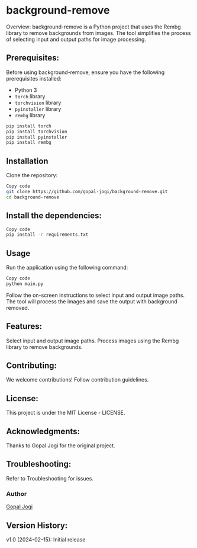 # background-remove
Overview:
background-remove is a Python project that uses the Rembg library to remove backgrounds from images. The tool simplifies the process of selecting input and output paths for image processing.

## Prerequisites:


Before using background-remove, ensure you have the following prerequisites installed:

- Python 3
- `torch` library
- `torchvision` library
- `pyinstaller` library
- `rembg` library

```bash
pip install torch
pip install torchvision
pip install pyinstaller
pip install rembg
```
## Installation
Clone the repository:

```bash
Copy code
git clone https://github.com/gopal-jogi/background-remove.git
cd background-remove
```
## Install the dependencies:

```bash
Copy code
pip install -r requirements.txt
```
## Usage
Run the application using the following command:

```bash
Copy code
python main.py
```
Follow the on-screen instructions to select input and output image paths. The tool will process the images and save the output with background removed.

## Features:

Select input and output image paths.
Process images using the Rembg library to remove backgrounds.
## Contributing:
We welcome contributions! Follow contribution guidelines.

## License:
This project is under the MIT License - LICENSE.

## Acknowledgments:
Thanks to Gopal Jogi for the original project.

## Troubleshooting:
Refer to Troubleshooting for issues.

### Author

[Gopal Jogi](https://github.com/gopal-jogi)


## Version History:

v1.0 (2024-02-15): Initial release